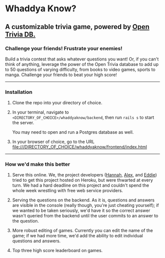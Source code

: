 # Whaddya Know?
## A customizable trivia game, powered by [Open Trivia DB.](https://opentdb.com/)

### Challenge your friends! Frustrate your enemies!
 
Build a trivia contest that asks whatever questions you want! Or, if you can't think of anything, leverage the power of the Open Trivia database to add up to 50 questions of varying difficulty, from books to video games, sports to manga. Challenge your friends to beat your high score!

---

### Installation

1. Clone the repo into your directory of choice. 

2. In your terminal, navigate to `<DIRECTORY_OF_CHOICE>/whaddyaknow/backend`, then run `rails s` to start the server.

   You may need to open and run a Postgres database as well.
   
3. In your browser of choice, go to the URL <file:///DIRECTORY_OF_CHOICE/whaddyaknow/frontend/index.html>

---

### How we'd make this better

1. Serve this online. We, the project developers ([Hannah](https://github.com/ch0mper), [Alex](https://github.com/AHCarl), and [Eddie](https://github.com/no-relation)) tried to get this project hosted on Heroku, but were thwarted at every turn. We had a hard deadline on this project and couldn't spend the whole week wrestling with free web service providers.

2. Serving the questions on the backend. As it is, questions and answers are visible in the console (really though, you're just cheating yourself); if we wanted to be taken seriously, we'd have it so the correct answer wasn't queried from the backend until the user commits to an answer to the question. 

3. More robust editing of games. Currently you can edit the name of the game; if we had more time, we'd add the ability to edit individual questions and answers.

4. Top three high score leaderboard on games.

<!-- # whaddyaknow

#MVP
* visitor can create games consisting of up to 30 questions
  * visitor can create own questions
  * additional questions can be pulled from [https://opentdb.com/api_config.php]
    * visitor can configure parameters (category, true/false or multiple choice, etc.)
  * individual games keep record of number of attempts, high score, and average score
  * visitor can edit or remove questions on any game
    * editing a game resets attempts, high score, and average score (obvs.)

* backend on Rails
  * Model: Game has title, high score, average score, number of attempts, has_many Questions
  * Model: Question has content, correct answer, incorrect answer(s), belongs_to Game
  
* frontend
  * a form for a new game will have a title, number of questions, and the visitor will be able to add as many question/answer fields they want up to the question limit they select.
     * if the number of questions they add is less than the number of questions they want to have, the Opentdb API is queried
      * visitor will be able to limit the questions by category (checkboxes), difficulty (also checkboxes) or type (true/false or multiple choice) (also checkboxes)

# sooo extra
 * CSS styling (NES CSS?)
 * sound effects
 * weighted scoring (more points for more difficult questions)
 * user can request multiple question categories from API-->
